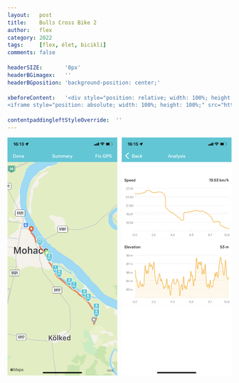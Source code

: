 ```yaml
---
layout:   post
title:    Bulls Cross Bike 2
author:   flex
category: 2022
tags:     [flex, élet, bicikli]
comments: false

headerSIZE:       '0px'
headerBGimagex:   ''
headerBGposition: 'background-position: center;'

xbeforeContent:	  '<div style="position: relative; width: 100%; height: 0; padding-bottom: 56.25%;">
<iframe style="position: absolute; width: 100%; height: 100%;" src="https://www.youtube.com/embed/ec6_rZ6llI4" title="YouTube video player" frameborder="0" allow="accelerometer; autoplay; clipboard-write; encrypted-media; gyroscope; picture-in-picture" allowfullscreen></iframe></div>'

contentpaddingleftStyleOverride:  ''
---
```


<center><p>
<img class="shadow" style="width: 49%; margin-right: 1%;" src="images/20220521_Runkeeper_1.png"><img class="shadow" style="width: 49%; margin-left: 1%; " src="images/20220521_Runkeeper_2.png">
</p></center>